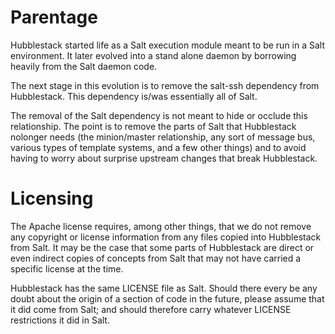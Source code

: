 # Parentage

Hubblestack started life as a Salt execution module meant to be
run in a Salt environment. It later evolved into a stand alone
daemon by borrowing heavily from the Salt daemon code.

The next stage in this evolution is to remove the salt-ssh
dependency from Hubblestack. This dependency is/was essentially
all of Salt.

The removal of the Salt dependency is not meant to hide or
occlude this relationship. The point is to remove the parts of
Salt that Hubblestack nolonger needs (the minion/master
relationship, any sort of message bus, various types of template
systems, and a few other things) and to avoid having to worry
about surprise upstream changes that break Hubblestack.

# Licensing

The Apache license requires, among other things, that we do not
remove any copyright or license information from any files copied
into Hubblestack from Salt. It may be the case that some parts of
Hubblestack are direct or even indirect copies of concepts from
Salt that may not have carried a specific license at the time.

Hubblestack has the same LICENSE file as Salt. Should there every
be any doubt about the origin of a section of code in the future,
please assume that it did come from Salt; and should therefore
carry whatever LICENSE restrictions it did in Salt.

